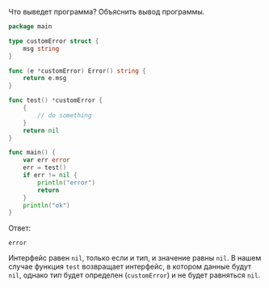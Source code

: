 Что выведет программа? Объяснить вывод программы.

```go
package main

type customError struct {
	msg string
}

func (e *customError) Error() string {
	return e.msg
}

func test() *customError {
	{
		// do something
	}
	return nil
}

func main() {
	var err error
	err = test()
	if err != nil {
		println("error")
		return
	}
	println("ok")
}
```

Ответ:
```
error
```

Интерфейс равен `nil`, только если и тип, и значение равны `nil`. В нашем случае функция `test` возвращает интерфейс,  в котором данные будут `nil`, однако тип будет определен (`customError`) и не будет равняться `nil`.